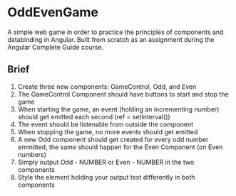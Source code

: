 # OddEvenGame

A simple web game in order to practice the principles of components and databinding in Angular. Built from scratch as an assignment during the Angular Complete Guide course.

## Brief

1. Create three new components: GameControl, Odd, and Even
2. The GameControl Component should have buttons to start and stop the game
3. When starting the game, an event (holding an incrementing number) should get emitted each second (ref = setInterval())
4. The event should be listenable from outside the component
5. When stopping the game, no more events should get emitted
6. A new Odd component should get created for every odd number emmitted, the same should happen for the Even Component (on Even numbers)
7. Simply output Odd - NUMBER or Even - NUMBER in the two components
8. Style the element holding your output text differently in both components
